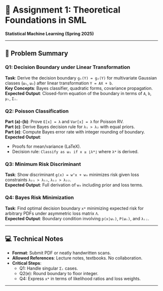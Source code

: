 # 📐 Assignment 1: Theoretical Foundations in SML  
**Statistical Machine Learning (Spring 2025)**  

---

## 📝 Problem Summary  
### **Q1: Decision Boundary under Linear Transformation**  
**Task**: Derive the decision boundary `g₁(Y) = g₂(Y)` for multivariate Gaussian classes (`ω₁`, `ω₂`) after linear transformation `Y = AX + b`.  
**Key Concepts**: Bayes classifier, quadratic forms, covariance propagation.  
**Expected Output**: Closed-form equation of the boundary in terms of `A`, `b`, `μᵢ`, `Σᵢ`.  

### **Q2: Poisson Classification**  
**Part (a)-(b)**: Prove `E[x] = λ` and `Var[x] = λ` for Poisson RV.  
**Part (c)**: Derive Bayes decision rule for `λ₁ > λ₂` with equal priors.  
**Part (e)**: Compute Bayes error rate with integer rounding of boundary.  
**Expected Output**:  
- Proofs for mean/variance (LaTeX).  
- Decision rule: `Classify as ω₁ if x ≥ ⌊λ*⌋` where `λ*` is derived.  

### **Q3: Minimum Risk Discriminant**  
**Task**: Show discriminant `g(x) = wᵀx + w₀` minimizes risk given loss constraints `λ₂₁ > λ₁₁`, `λ₁₂ > λ₂₂`.  
**Expected Output**: Full derivation of `w₀` including prior and loss terms.  

### **Q4: Bayes Risk Minimization**  
**Task**: Find optimal decision boundary `x*` minimizing expected risk for arbitrary PDFs under asymmetric loss matrix `Λ`.  
**Expected Output**: Boundary condition involving `p(x|ωᵢ)`, `P(ωᵢ)`, and `λᵢⱼ`.  

---

## 💻 Technical Notes  
- **Format**: Submit PDF or neatly handwritten scans.  
- **Allowed References**: Lecture notes, textbooks. No collaboration.  
- **Critical Steps**:  
  - Q1: Handle singular `Σᵢ` cases.  
  - Q2(e): Round boundary to floor integer.  
  - Q4: Express `x*` in terms of likelihood ratios and loss weights.  

---

